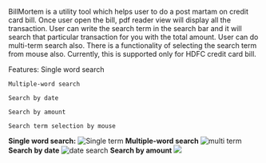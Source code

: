 BillMortem is a utility tool which helps user to do a post martam on credit card bill. Once user open the bill, pdf reader view will
display all the transaction. User can write the search term in the search bar and it will search that particular transaction for you with the total amount. User can do multi-term search also. There is a functionality of selecting the search term from mouse also.
Currently, this is supported only for HDFC credit card bill.

Features:
    Single word search

    Multiple-word search

    Search by date

    Search by amount

    Search term selection by mouse


**Single word search:**
![Single term](https://github.com/pradeepxpankaj/BillMartam/blob/master/src/main/res/single_termpng.png)
 **Multiple-word search**
![multi term](https://github.com/pradeepxpankaj/BillMartam/blob/master/src/main/res/multi_term.png)
**Search by date**
![date search](https://github.com/pradeepxpankaj/BillMartam/blob/master/src/main/res/date.png)
**Search by amount**
![](https://github.com/pradeepxpankaj/BillMartam/blob/master/src/main/res/amount.png)



